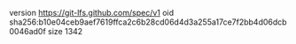version https://git-lfs.github.com/spec/v1
oid sha256:b10e04ceb9aef7619ffca2c6b28cd06d4d3a255a17ce7f2bb4d06dcb0046ad0f
size 1342
